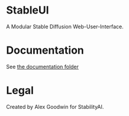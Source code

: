 # StableUI

A Modular Stable Diffusion Web-User-Interface.

# Documentation

See [the documentation folder](docs)

# Legal

Created by Alex Goodwin for StabilityAI.
